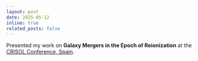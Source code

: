```yaml
---
layout: post
date: 2025-05-12
inline: true
related_posts: false
---
```


Presented my work on **Galaxy Mergers in the Epoch of Reionization** at the [CRISOL Conference, Spain](https://galaxy-crisol25.github.io/website/index.html).